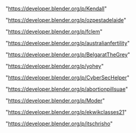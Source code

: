 "https://developer.blender.org/p/Kendall"

"https://developer.blender.org/p/ozpestadelaide"

"https://developer.blender.org/p/fclem"

"https://developer.blender.org/p/australianfertility"

"https://developer.blender.org/p/BelgaratTheGrey"

"https://developer.blender.org/p/yohey"

"https://developer.blender.org/p/CyberSecHelper"

"https://developer.blender.org/p/abortionpillsuae"

"https://developer.blender.org/p/Moder"

"https://developer.blender.org/p/ekwikclasses21"

"https://developer.blender.org/p/itschrisho"

